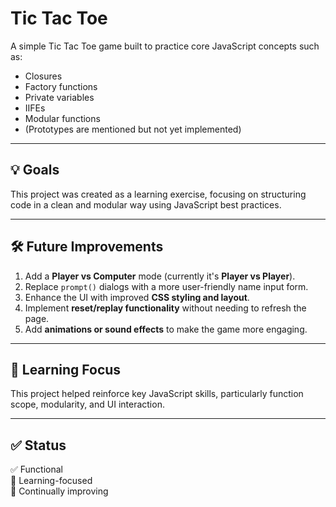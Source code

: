 # Tic Tac Toe

A simple Tic Tac Toe game built to practice core JavaScript concepts such as:

- Closures  
- Factory functions  
- Private variables  
- IIFEs  
- Modular functions  
- (Prototypes are mentioned but not yet implemented)

---

## 💡 Goals

This project was created as a learning exercise, focusing on structuring code in a clean and modular way using JavaScript best practices.

---

## 🛠️ Future Improvements

1. Add a **Player vs Computer** mode (currently it's **Player vs Player**).
2. Replace `prompt()` dialogs with a more user-friendly name input form.
3. Enhance the UI with improved **CSS styling and layout**.
4. Implement **reset/replay functionality** without needing to refresh the page.
5. Add **animations or sound effects** to make the game more engaging.

---

## 🎯 Learning Focus

This project helped reinforce key JavaScript skills, particularly function scope, modularity, and UI interaction.

---

## ✅ Status

✅ Functional  
🧠 Learning-focused  
🚧 Continually improving
